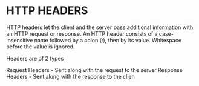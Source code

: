 # HTTP HEADERS

HTTP headers let the client and the server pass additional information with an HTTP request or response. An HTTP header consists of a case-insensitive name followed by a colon (:), then by its value. Whitespace before the value is ignored.

Headers are of 2 types

Request Headers - Sent along with the request to the server
Response Headers - Sent along with the response to the clien